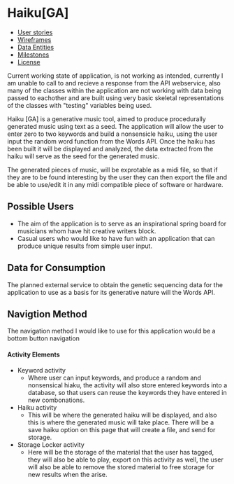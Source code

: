 # Haiku[GA]


* [User stories](docs/user-stories.md)
* [Wireframes](docs/wireframes.md)
* [Data Entities](docs/haiku_ga_erd.png)
* [Milestones](docs/milestones.md)
* [License](LICENSE)

Current working state of application, is not working as intended, currently I am unable to call to and recieve a response from the API webservice, also many of the classes within the application are not working with data being passed to eachother and are built using very basic skeletal representations of the classes with "testing" variables being used.  


Haiku [GA] is a generative music tool, aimed to produce procedurally generated music using text
as a seed.  The application will allow the user to enter zero to two keywords and build
a nonsensicle haiku, using the user input the random word function from the Words API.  Once the haiku
 has been built it will be displayed  and analyzed, the data extracted from the haiku will serve as the seed for the generated music.

The generated pieces of music, will be exprotable as a midi file, so that if they are to 
be found interesting by the user they can then export the file and be able to use/edit it in 
any midi compatible piece of software or hardware.  

## Possible Users 
* The aim of the application is to serve as an inspirational spring board for musicians whom have hit creative 
writers block.  
* Casual users who would like to have fun with an application that can produce unique results from simple
user input. 

## Data for Consumption
The planned external service to obtain the genetic sequencing data for the application
to use as a basis for its generative nature will the Words API.  

## Navigtion Method 

The navigation method I would like to use for this application would be a bottom button navigation

#### Activity Elements

* Keyword activity  
     * Where user can input keywords, and produce a random and nonsensical hiaku, the activity 
      will also store entered keywords into a database, so that users can reuse the keywords they have 
      entered in new combonations.  
* Haiku activity 
     * This will be where the generated haiku will be displayed, and also this is where the generated music 
     will take place.  There will be a save haiku option on this page that will create a file, and send 
     for storage.
* Storage Locker activity
     * Here will be the storage of the material that the user has tagged, they will also be able 
     to play, export on this activity as well, the user will also be able to remove the stored 
     material to free storage for new results when the arise.  
     
